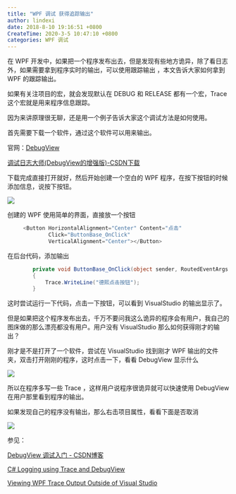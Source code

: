 ```yaml
---
title: "WPF 调试 获得追踪输出"
author: lindexi
date: 2018-8-10 19:16:51 +0800
CreateTime: 2020-3-5 10:47:10 +0800
categories: WPF 调试
---
```


在 WPF 开发中，如果把一个程序发布出去，但是发现有些地方诡异，除了看日志外，如果需要拿到程序实时的输出，可以使用跟踪输出 ，本文告诉大家如何拿到 WPF 的跟踪输出。

<!--more-->


<!-- csdn -->

<!-- 标签： WPF，调试 -->

如果有关注项目的宏，就会发现默认在 DEBUG 和 RELEASE 都有一个宏，Trace 这个宏就是用来程序信息跟踪。

因为来讲原理很无聊，还是用一个例子告诉大家这个调试方法是如何使用。

首先需要下载一个软件，通过这个软件可以用来输出。

官网：[DebugView](https://docs.microsoft.com/en-us/sysinternals/downloads/debugview )

[调试日志大师(DebugView的增强版)-CSDN下载](https://download.csdn.net/download/wg_duan/943900 )

下载完成直接打开就好，然后开始创建一个空白的 WPF 程序，在按下按钮的时候添加信息，说按下按钮。

![](http://image.acmx.xyz/lindexi%2F2018516145883346.jpg)

创建的 WPF 使用简单的界面，直接放一个按钮

```csharp
     <Button HorizontalAlignment="Center" Content="点击"
             Click="ButtonBase_OnClick"
             VerticalAlignment="Center"></Button>
```

在后台代码，添加输出

```csharp
        private void ButtonBase_OnClick(object sender, RoutedEventArgs e)
        {
            Trace.WriteLine("德熙点击按钮");
        }
```

这时尝试运行一下代码，点击一下按钮，可以看到 VisualStudio 的输出显示了。

但是如果把这个程序发布出去，千万不要问我这么诡异的程序会有用户，我自己的图床做的那么漂亮都没有用户。用户没有 VisualStudio 那么如何获得刚才的输出？

刚才是不是打开了一个软件，尝试在 VisualStudio 找到刚才 WPF 输出的文件夹，双击打开刚刚的程序，这时点击一下，看看 DebugView 显示什么

![](http://image.acmx.xyz/lindexi%2F201851615428160.jpg)

所以在程序多写一些 Trace ，这样用户说程序很诡异就可以快速使用 DebugView 在用户那里看到程序的输出。

如果发现自己的程序没有输出，那么右击项目属性，看看下面是否取消

![](http://image.acmx.xyz/lindexi%2F201851615734398.jpg)

参见：

[DebugView 调试入门 - CSDN博客](https://blog.csdn.net/jiankunking/article/details/44984487 )

[C# Logging using Trace and DebugView](http://dickvdbrink.github.io/c%23/2015/01/09/CSharp-Logging-using-Trace-and-DebugView.html )

[Viewing WPF Trace Output Outside of Visual Studio](https://wpf.2000things.com/2017/06/29/1212-viewing-wpf-trace-output-outside-of-visual-studio/#comment-61387 )

